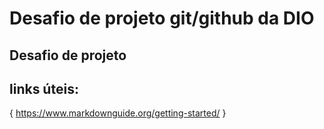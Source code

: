 # Desafio de projeto git/github da DIO
## Desafio de projeto

## links úteis:  
{ https://www.markdownguide.org/getting-started/ }
